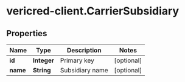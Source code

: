 # vericred-client.CarrierSubsidiary

## Properties
Name | Type | Description | Notes
------------ | ------------- | ------------- | -------------
**id** | **Integer** | Primary key | [optional] 
**name** | **String** | Subsidiary name | [optional] 


